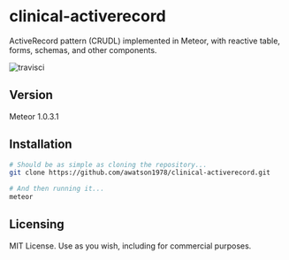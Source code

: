 clinical-activerecord
================

ActiveRecord pattern (CRUDL) implemented in Meteor, with reactive table, forms, schemas, and other components.  

![travisci](https://travis-ci.org/awatson1978/clinical-activerecord.svg)


Version  
------------------------
Meteor 1.0.3.1


Installation  
------------------------

````sh
# Should be as simple as cloning the repository...  
git clone https://github.com/awatson1978/clinical-activerecord.git

# And then running it...
meteor
````


Licensing
------------------------

MIT License. Use as you wish, including for commercial purposes.

